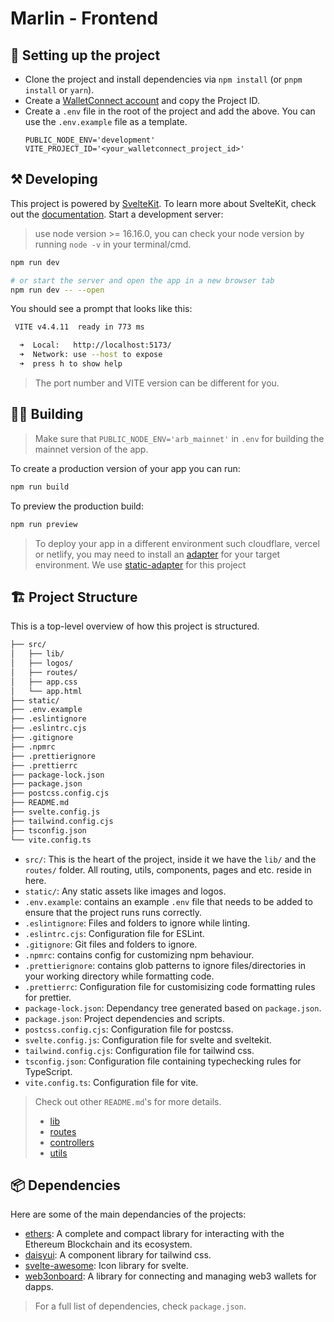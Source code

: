 # Marlin - Frontend

## 📝 Setting up the project

- Clone the project and install dependencies via `npm install` (or `pnpm install` or `yarn`).
- Create a [WalletConnect account](https://cloud.walletconnect.com) and copy the Project ID.
- Create a `.env` file in the root of the project and add the above. You can use the `.env.example` file as a template.
  ```.env
  PUBLIC_NODE_ENV='development'
  VITE_PROJECT_ID='<your_walletconnect_project_id>'
  ```

## ⚒️ Developing

This project is powered by [SvelteKit](https://kit.svelte.dev/). To learn more about SvelteKit, check out the [documentation](https://kit.svelte.dev/docs).
Start a development server:

> use node version >= 16.16.0, you can check your node version by running `node -v` in your terminal/cmd.

```bash
npm run dev

# or start the server and open the app in a new browser tab
npm run dev -- --open
```

You should see a prompt that looks like this:

```bash
 VITE v4.4.11  ready in 773 ms

  ➜  Local:   http://localhost:5173/
  ➜  Network: use --host to expose
  ➜  press h to show help
```

> The port number and VITE version can be different for you.

## 🧑‍💻 Building

> Make sure that `PUBLIC_NODE_ENV='arb_mainnet'` in `.env` for building the mainnet version of the app.

To create a production version of your app you can run:

```bash
npm run build
```

To preview the production build:

```bash
npm run preview
```

> To deploy your app in a different environment such cloudflare, vercel or netlify, you may need to install an [adapter](https://kit.svelte.dev/docs/adapters) for your target environment. We use [static-adapter](https://kit.svelte.dev/docs/adapter-static) for this project

## 🏗️ Project Structure

This is a top-level overview of how this project is structured.

```bash
├── src/
│   ├── lib/
│   ├── logos/
│   ├── routes/
│   ├── app.css
│   └── app.html
├── static/
├── .env.example
├── .eslintignore
├── .eslintrc.cjs
├── .gitignore
├── .npmrc
├── .prettierignore
├── .prettierrc
├── package-lock.json
├── package.json
├── postcss.config.cjs
├── README.md
├── svelte.config.js
├── tailwind.config.cjs
├── tsconfig.json
└── vite.config.ts
```

- `src/`: This is the heart of the project, inside it we have the `lib/` and the `routes/` folder. All routing, utils, components, pages and etc. reside in here.
- `static/`: Any static assets like images and logos.
- `.env.example`: contains an example `.env` file that needs to be added to ensure that the project runs runs correctly.
- `.eslintignore`: Files and folders to ignore while linting.
- `.eslintrc.cjs`: Configuration file for ESLint.
- `.gitignore`: Git files and folders to ignore.
- `.npmrc`: contains config for customizing npm behaviour.
- `.prettierignore`: contains glob patterns to ignore files/directories in your working directory while formatting code.
- `.prettierrc`: Configuration file for customisizing code formatting rules for prettier.
- `package-lock.json`: Dependancy tree generated based on `package.json`.
- `package.json`: Project dependencies and scripts.
- `postcss.config.cjs`: Configuration file for postcss.
- `svelte.config.js`: Configuration file for svelte and sveltekit.
- `tailwind.config.cjs`: Configuration file for tailwind css.
- `tsconfig.json`: Configuration file containing typechecking rules for TypeScript.
- `vite.config.ts`: Configuration file for vite.

> Check out other `README.md`'s for more details.
>
> - [lib](/src/lib/README.md)
> - [routes](/src/routes/README.md)
> - [controllers](/src/lib/controllers/README.md)
> - [utils](/src/lib/utils/README.md)

## 📦 Dependencies

Here are some of the main dependancies of the projects:

- [ethers](https://docs.ethers.org/v6/): A complete and compact library for interacting with the Ethereum Blockchain and its ecosystem.
- [daisyui](https://daisyui.com/docs/install/): A component library for tailwind css.
- [svelte-awesome](https://docs.robbrazier.com/svelte-awesome/icons): Icon library for svelte.
- [web3onboard](https://onboard.blocknative.com/docs/overview/introduction): A library for connecting and managing web3 wallets for dapps.

> For a full list of dependencies, check `package.json`.
